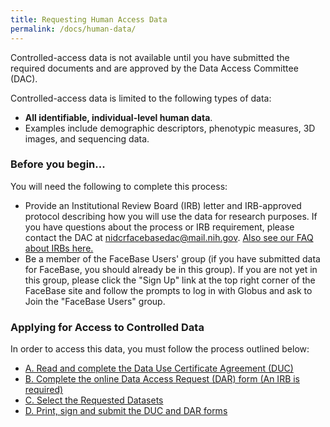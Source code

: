 ```yaml
---
title: Requesting Human Access Data
permalink: /docs/human-data/
---
```


Controlled-access data is not available until you have submitted the required documents and are approved by the Data Access Committee (DAC).

Controlled-access data is limited to the following types of data:

* **All identifiable, individual-level human data**.
* Examples include demographic descriptors, phenotypic measures, 3D images, and sequencing data.

### Before you begin...

You will need the following to complete this process:
* Provide an Institutional Review Board (IRB) letter and IRB-approved protocol describing how you will use the data for research purposes. If you have questions about the process or IRB requirement, please contact the DAC at <a href="mailto:nidcrfacebasedac@mail.nih.gov">nidcrfacebasedac@mail.nih.gov</a>. [Also see our FAQ about IRBs here.](https://www.facebase.org/help/faqs/#irb)
* Be a member of the FaceBase Users' group (if you have submitted data for FaceBase, you should already be in this group). If you are not yet in this group, please click the "Sign Up" link at the top right corner of the FaceBase site and follow the prompts to log in with Globus and ask to Join the "FaceBase Users" group.

### Applying for Access to Controlled Data

In order to access this data, you must follow the process outlined below:

* [A. Read and complete the Data Use Certificate Agreement (DUC)](/docs/human-data/duc/)
* [B. Complete the online Data Access Request (DAR) form (An IRB is required)](/docs/human-data/dar/)
* [C. Select the Requested Datasets](/docs/human-data/select-datasets/)
* [D. Print, sign and submit the DUC and DAR forms](/docs/human-data/print-sign-submit/)
